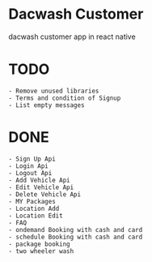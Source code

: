# Dacwash Customer

dacwash customer app in react native

# TODO

    - Remove unused libraries
    - Terms and condition of Signup
    - List empty messages

# DONE

    - Sign Up Api
    - Login Api
    - Logout Api
    - Add Vehicle Api
    - Edit Vehicle Api
    - Delete Vehicle Api
    - MY Packages
    - Location Add
    - Location Edit
    - FAQ
    - ondemand Booking with cash and card
    - schedule Booking with cash and card
    - package booking
    - two wheeler wash
